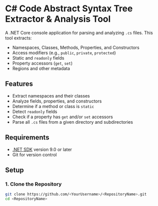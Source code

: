# C# Code Abstract Syntax Tree Extractor & Analysis Tool

A .NET Core console application for parsing and analyzing `.cs` files. This tool extracts:
- Namespaces, Classes, Methods, Properties, and Constructors
- Access modifiers (e.g., `public`, `private`, `protected`)
- Static and `readonly` fields
- Property accessors (`get`, `set`)
- Regions and other metadata

## Features

- Extract namespaces and their classes
- Analyze fields, properties, and constructors
- Determine if a method or class is `static`
- Detect `readonly` fields
- Check if a property has `get` and/or `set` accessors
- Parse all `.cs` files from a given directory and subdirectories

## Requirements

- [.NET SDK](https://dotnet.microsoft.com/download) version 9.0 or later
- Git for version control

## Setup

### 1. Clone the Repository

```bash
git clone https://github.com/<YourUsername>/<RepositoryName>.git
cd <RepositoryName>
